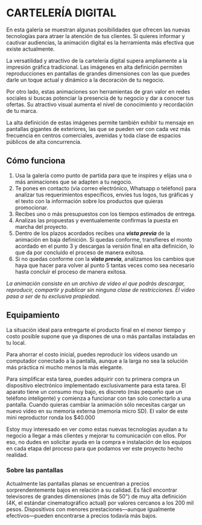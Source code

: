 # CARTELERÍA DIGITAL

En esta galería se muestran algunas posibilidades que ofrecen las nuevas tecnologías para atraer la atención de tus clientes. Si quieres informar y cautivar audiencias, la animación digital es la herramienta más efectiva que existe actualmente.

La versatilidad y atractivo de la cartelería digital supera ampliamente a la impresión gráfica tradicional. Las imágenes en alta definición permiten reproducciones en pantallas de grandes dimensiones con las que puedes darle un toque actual y dinámico a la decoración de tu negocio.

Por otro lado, estas animaciones son herramientas de gran valor en redes sociales si buscas potenciar la presencia de tu negocio y dar a conocer tus ofertas. Su atractivo visual aumenta el nivel de conocimiento y recordación de tu marca.

La alta definición de estas imágenes permite también exhibir tu mensaje en pantallas gigantes de exteriores, las que se pueden ver con cada vez más frecuencia en centros comerciales, avenidas y toda clase de espacios públicos de alta concurrencia. 

## Cómo funciona
1. Usa la galería como punto de partida para que te inspires y elijas una o más animaciones que se adapten a tu negocio. 
2. Te pones en contacto (vía correo electrónico, Whatsapp o teléfono) para analizar tus requerimientos específicos, envíes tus logos, tus gráficas y el texto con la información sobre los productos que quieras promocionar.
3. Recibes uno o más presupuestos con los tiempos estimados de entrega. 
4. Analizas las propuestas y eventualemente confirmas la puesta en marcha del proyecto.
5. Dentro de los plazos acordados recibes una **_vista previa_** de la animación en baja definición. Si quedas conforme, transfieres el monto acordado en el punto 3 y descargas la versión final en alta definición, lo que da por concluído el proceso de manera exitosa.
6. Si no quedas conforme con la **_vista previa_**, analizamos los cambios que haya que hacer para volver al punto 5 tantas veces como sea necesario hasta concluir el proceso de manera exitosa.

*La animación consiste en un archivo de video el que podrás descargar, reproducir, compartir y publicar sin ninguna clase de restricciones. El video pasa a ser de tu exclusiva propiedad.*

## Equipamiento
La situación ideal para entregarte el producto final en el menor tiempo y costo posible supone que ya dispones de una o más pantallas instaladas en tu local.

Para ahorrar el costo inicial, puedes reproducir los videos usando un computador conectado a la pantalla, aunque a la larga no sea la solución más práctica ni mucho menos la más elegante.

Para simplificar esta tarea, puedes adquirir con tu primera compra un dispositivo electrónico implementado exclusivamente para esta tarea. El aparato tiene un consumo muy bajo, es discreto (más pequeño que un teléfono inteligente) y comienza a funcionar con tan solo conectarlo a una pantalla. Cuando quieras cambiar la animación sólo necesitas cargar un nuevo video en su memoria externa (memoria micro SD). El valor de este mini reproductor ronda los $40.000 

Estoy muy interesado en ver como estas nuevas tecnologías ayudan a tu negocio a llegar a más clientes y mejorar tu comunicación con ellos. Por eso, no dudes en solicitar ayuda en la compra e instalación de los equipos en cada etapa del proceso para que podamos ver este proyecto hecho realidad.

### Sobre las pantallas
Actualmente las pantallas planas se encuentran a precios sorprendentemente bajos en relación a su calidad. Es fácil encontrar televisores de grandes dimensiones (más de 50") de muy alta definición (4K, el estándar cinematográfico actual) por valores cercanos a los 200 mil pesos. Dispositivos con menores prestaciones—aunque igualmente efectivos—pueden encontrarse a precios todavía más bajos.

